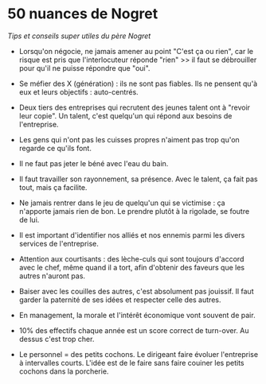 

# 50 nuances de Nogret

_Tips et conseils super utiles du père Nogret_

- Lorsqu'on négocie, ne jamais amener au point "C'est ça ou rien", car le risque est pris que l'interlocuteur réponde "rien" >> il faut se débrouiller pour qu'il ne puisse répondre que "oui".

- Se méfier des X (génération) : ils ne sont pas fiables. Ils ne pensent qu'à eux et leurs objectifs : auto-centrés.

- Deux tiers des entreprises qui recrutent des jeunes talent ont à "revoir leur copie". Un talent, c'est quelqu'un qui répond aux besoins de l'entreprise. 

- Les gens qui n'ont pas les cuisses propres n'aiment pas trop qu'on regarde ce qu'ils font.

- Il ne faut pas jeter le béné avec l'eau du bain.

- Il faut travailler son rayonnement, sa présence. Avec le talent, ça fait pas tout, mais ça facilite.

- Ne jamais rentrer dans le jeu de quelqu'un qui se victimise : ça n'apporte jamais rien de bon. Le prendre plutôt à la rigolade, se foutre de lui.

- Il est important d'identifier nos alliés et nos ennemis parmi les divers services de l'entreprise.

- Attention aux courtisants : des lèche-culs qui sont toujours d'accord avec le chef, même quand il a tort, afin d'obtenir des faveurs que les autres n'auront pas.

- Baiser avec les couilles des autres, c'est absolument pas jouissif. Il faut garder la paternité de ses idées  et respecter celle des autres. 

- En management, la morale et l'intérêt économique vont souvent de pair.

- 10% des effectifs chaque année est un score correct de turn-over. Au dessus c'est trop cher.

- Le personnel = des petits cochons. Le dirigeant faire évoluer l'entreprise à intervalles courts. L'idée est de le faire sans faire couiner les petits cochons dans la porcherie.

